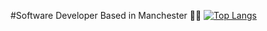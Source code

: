 #Software Developer Based in Manchester 🏳️‍🌈
[![Top Langs](https://github-readme-stats.vercel.app/api/top-langs/?username=ah682&layout=compact&langs_count=8&theme=nightowl&hide=,nwscript)](https://github.com/anuraghazra/github-readme-stats)
